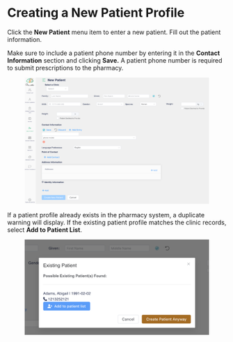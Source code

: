 # Creating a New Patient Profile

Click the **New Patient** menu item to enter a new patient. Fill out the patient information.

Make sure to include a patient phone number by entering it in the **Contact Information** section and clicking **Save.** A patient phone number is required to submit prescriptions to the pharmacy.

<figure><img src="../.gitbook/assets/image (50).png" alt=""><figcaption></figcaption></figure>

If a patient profile already exists in the pharmacy system, a duplicate warning will display. If the existing patient profile matches the clinic records, select **Add to Patient List**.

<figure><img src="../.gitbook/assets/image (52).png" alt="" width="563"><figcaption></figcaption></figure>
